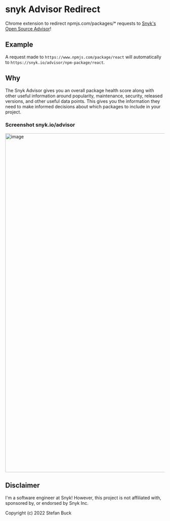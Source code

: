 
# snyk Advisor Redirect

Chrome extension to redirect npmjs.com/packages/* requests to [Snyk's Open Source Advisor](https://snyk.io/advisor/)!

## Example

A request made to `https://www.npmjs.com/package/react` will automatically to `https://snyk.io/advisor/npm-package/react`.


## Why

The Snyk Advisor gives you an overall package health score along with other useful information around popularity, maintenance, security, released versions, and other useful data points. This gives you the information they need to make informed decisions about which packages to include in your project.


### Screenshot snyk.io/advisor

<img width="1071" alt="image" src="https://user-images.githubusercontent.com/109112986/195196988-266ba8cb-dba3-4327-b987-6bfc5456064a.png">


## Disclaimer

I'm a software engineer at Snyk! However, this project is not affiliated with, sponsored by, or endorsed by Snyk Inc.

Copyright (c) 2022 Stefan Buck
